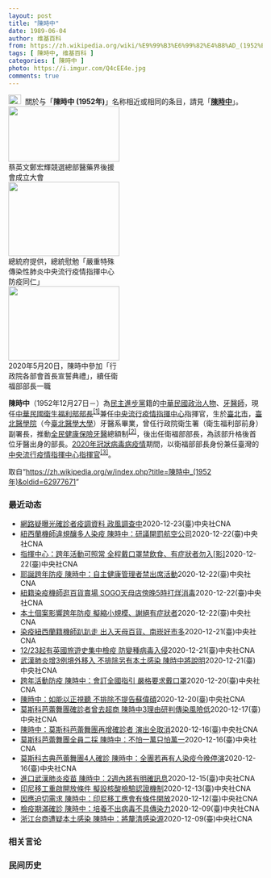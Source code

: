 ```yaml
---
layout: post
title: "陳時中"
date: 1989-06-04
author: 维基百科
from: https://zh.wikipedia.org/wiki/%E9%99%B3%E6%99%82%E4%B8%AD_(1952%E5%B9%B4)
tags: [ 陳時中, 维基百科 ]
categories: [ 陳時中 ]
photo: https://i.imgur.com/Q4cEE4e.jpg
comments: true
---
```

<div class="mw-parser-output"><div id="noteTA-54dafe5e" class="noteTA"><div class="noteTA-group"><div data-noteta-group-source="module" data-noteta-group="Medicine"></div></div></div>
<div role="note" class="hatnote navigation-not-searchable"><a href="/wiki/Wikipedia:%E6%B6%88%E6%AD%A7%E4%B9%89" title="Wikipedia:消歧义"><img alt="Disambig gray.svg" src="//upload.wikimedia.org/wikipedia/commons/thumb/5/5f/Disambig_gray.svg/25px-Disambig_gray.svg.png" decoding="async" width="25" height="19" srcset="//upload.wikimedia.org/wikipedia/commons/thumb/5/5f/Disambig_gray.svg/38px-Disambig_gray.svg.png 1.5x, //upload.wikimedia.org/wikipedia/commons/thumb/5/5f/Disambig_gray.svg/50px-Disambig_gray.svg.png 2x" data-file-width="220" data-file-height="168"></a>&nbsp;&nbsp;關於与「<b>陳時中 (1952年)</b>」名称相近或相同的条目，請見「<b><a href="/wiki/%E9%99%B3%E6%99%82%E4%B8%AD" class="mw-disambig" title="陳時中">陳時中</a></b>」。</div>

<div class="thumb tright"><div class="thumbinner" style="width:222px;"><a href="/wiki/File:%E9%84%AD%E5%AE%8F%E8%BC%9D%E8%88%87%E9%86%AB%E6%94%BF%E4%BA%BA%E5%A3%AB%E5%90%88%E7%85%A7.jpg" class="image"><img alt="" src="//upload.wikimedia.org/wikipedia/commons/thumb/e/e0/%E9%84%AD%E5%AE%8F%E8%BC%9D%E8%88%87%E9%86%AB%E6%94%BF%E4%BA%BA%E5%A3%AB%E5%90%88%E7%85%A7.jpg/220px-%E9%84%AD%E5%AE%8F%E8%BC%9D%E8%88%87%E9%86%AB%E6%94%BF%E4%BA%BA%E5%A3%AB%E5%90%88%E7%85%A7.jpg" decoding="async" width="220" height="110" class="thumbimage" srcset="//upload.wikimedia.org/wikipedia/commons/thumb/e/e0/%E9%84%AD%E5%AE%8F%E8%BC%9D%E8%88%87%E9%86%AB%E6%94%BF%E4%BA%BA%E5%A3%AB%E5%90%88%E7%85%A7.jpg/330px-%E9%84%AD%E5%AE%8F%E8%BC%9D%E8%88%87%E9%86%AB%E6%94%BF%E4%BA%BA%E5%A3%AB%E5%90%88%E7%85%A7.jpg 1.5x, //upload.wikimedia.org/wikipedia/commons/thumb/e/e0/%E9%84%AD%E5%AE%8F%E8%BC%9D%E8%88%87%E9%86%AB%E6%94%BF%E4%BA%BA%E5%A3%AB%E5%90%88%E7%85%A7.jpg/440px-%E9%84%AD%E5%AE%8F%E8%BC%9D%E8%88%87%E9%86%AB%E6%94%BF%E4%BA%BA%E5%A3%AB%E5%90%88%E7%85%A7.jpg 2x" data-file-width="4160" data-file-height="2080"></a>  <div class="thumbcaption"><div class="magnify"><a href="/wiki/File:%E9%84%AD%E5%AE%8F%E8%BC%9D%E8%88%87%E9%86%AB%E6%94%BF%E4%BA%BA%E5%A3%AB%E5%90%88%E7%85%A7.jpg" class="internal" title="放大"></a></div>蔡英文鄭宏輝競選總部醫藥界後援會成立大會</div></div></div>
<div class="thumb tright"><div class="thumbinner" style="width:222px;"><a href="/wiki/File:02.07_%E7%B8%BD%E7%B5%B1%E6%85%B0%E5%8B%89%E3%80%8C%E5%9A%B4%E9%87%8D%E7%89%B9%E6%AE%8A%E5%82%B3%E6%9F%93%E6%80%A7%E8%82%BA%E7%82%8E%E4%B8%AD%E5%A4%AE%E6%B5%81%E8%A1%8C%E7%96%AB%E6%83%85%E6%8C%87%E6%8F%AE%E4%B8%AD%E5%BF%83%E9%98%B2%E7%96%AB%E5%90%8C%E4%BB%81%E3%80%8D_(49500116692).jpg" class="image"><img alt="" src="//upload.wikimedia.org/wikipedia/commons/thumb/9/95/02.07_%E7%B8%BD%E7%B5%B1%E6%85%B0%E5%8B%89%E3%80%8C%E5%9A%B4%E9%87%8D%E7%89%B9%E6%AE%8A%E5%82%B3%E6%9F%93%E6%80%A7%E8%82%BA%E7%82%8E%E4%B8%AD%E5%A4%AE%E6%B5%81%E8%A1%8C%E7%96%AB%E6%83%85%E6%8C%87%E6%8F%AE%E4%B8%AD%E5%BF%83%E9%98%B2%E7%96%AB%E5%90%8C%E4%BB%81%E3%80%8D_%2849500116692%29.jpg/220px-02.07_%E7%B8%BD%E7%B5%B1%E6%85%B0%E5%8B%89%E3%80%8C%E5%9A%B4%E9%87%8D%E7%89%B9%E6%AE%8A%E5%82%B3%E6%9F%93%E6%80%A7%E8%82%BA%E7%82%8E%E4%B8%AD%E5%A4%AE%E6%B5%81%E8%A1%8C%E7%96%AB%E6%83%85%E6%8C%87%E6%8F%AE%E4%B8%AD%E5%BF%83%E9%98%B2%E7%96%AB%E5%90%8C%E4%BB%81%E3%80%8D_%2849500116692%29.jpg" decoding="async" width="220" height="147" class="thumbimage" srcset="//upload.wikimedia.org/wikipedia/commons/thumb/9/95/02.07_%E7%B8%BD%E7%B5%B1%E6%85%B0%E5%8B%89%E3%80%8C%E5%9A%B4%E9%87%8D%E7%89%B9%E6%AE%8A%E5%82%B3%E6%9F%93%E6%80%A7%E8%82%BA%E7%82%8E%E4%B8%AD%E5%A4%AE%E6%B5%81%E8%A1%8C%E7%96%AB%E6%83%85%E6%8C%87%E6%8F%AE%E4%B8%AD%E5%BF%83%E9%98%B2%E7%96%AB%E5%90%8C%E4%BB%81%E3%80%8D_%2849500116692%29.jpg/330px-02.07_%E7%B8%BD%E7%B5%B1%E6%85%B0%E5%8B%89%E3%80%8C%E5%9A%B4%E9%87%8D%E7%89%B9%E6%AE%8A%E5%82%B3%E6%9F%93%E6%80%A7%E8%82%BA%E7%82%8E%E4%B8%AD%E5%A4%AE%E6%B5%81%E8%A1%8C%E7%96%AB%E6%83%85%E6%8C%87%E6%8F%AE%E4%B8%AD%E5%BF%83%E9%98%B2%E7%96%AB%E5%90%8C%E4%BB%81%E3%80%8D_%2849500116692%29.jpg 1.5x, //upload.wikimedia.org/wikipedia/commons/thumb/9/95/02.07_%E7%B8%BD%E7%B5%B1%E6%85%B0%E5%8B%89%E3%80%8C%E5%9A%B4%E9%87%8D%E7%89%B9%E6%AE%8A%E5%82%B3%E6%9F%93%E6%80%A7%E8%82%BA%E7%82%8E%E4%B8%AD%E5%A4%AE%E6%B5%81%E8%A1%8C%E7%96%AB%E6%83%85%E6%8C%87%E6%8F%AE%E4%B8%AD%E5%BF%83%E9%98%B2%E7%96%AB%E5%90%8C%E4%BB%81%E3%80%8D_%2849500116692%29.jpg/440px-02.07_%E7%B8%BD%E7%B5%B1%E6%85%B0%E5%8B%89%E3%80%8C%E5%9A%B4%E9%87%8D%E7%89%B9%E6%AE%8A%E5%82%B3%E6%9F%93%E6%80%A7%E8%82%BA%E7%82%8E%E4%B8%AD%E5%A4%AE%E6%B5%81%E8%A1%8C%E7%96%AB%E6%83%85%E6%8C%87%E6%8F%AE%E4%B8%AD%E5%BF%83%E9%98%B2%E7%96%AB%E5%90%8C%E4%BB%81%E3%80%8D_%2849500116692%29.jpg 2x" data-file-width="2048" data-file-height="1365"></a>  <div class="thumbcaption"><div class="magnify"><a href="/wiki/File:02.07_%E7%B8%BD%E7%B5%B1%E6%85%B0%E5%8B%89%E3%80%8C%E5%9A%B4%E9%87%8D%E7%89%B9%E6%AE%8A%E5%82%B3%E6%9F%93%E6%80%A7%E8%82%BA%E7%82%8E%E4%B8%AD%E5%A4%AE%E6%B5%81%E8%A1%8C%E7%96%AB%E6%83%85%E6%8C%87%E6%8F%AE%E4%B8%AD%E5%BF%83%E9%98%B2%E7%96%AB%E5%90%8C%E4%BB%81%E3%80%8D_(49500116692).jpg" class="internal" title="放大"></a></div>總統府提供，總統慰勉「嚴重特殊傳染性肺炎中央流行疫情指揮中心防疫同仁」</div></div></div>
<div class="thumb tright"><div class="thumbinner" style="width:222px;"><a href="/wiki/File:05.20_%E7%B8%BD%E7%B5%B1%E4%B8%BB%E6%8C%81%E3%80%8C%E8%A1%8C%E6%94%BF%E9%99%A2%E5%89%AF%E9%99%A2%E9%95%B7%E6%9A%A8%E5%90%84%E9%83%A8%E6%9C%83%E9%A6%96%E9%95%B7%E5%AE%A3%E8%AA%93%E5%85%B8%E7%A6%AE%E3%80%8D-%E9%99%B3%E6%99%82%E4%B8%AD.jpg" class="image"><img alt="" src="//upload.wikimedia.org/wikipedia/commons/thumb/a/aa/05.20_%E7%B8%BD%E7%B5%B1%E4%B8%BB%E6%8C%81%E3%80%8C%E8%A1%8C%E6%94%BF%E9%99%A2%E5%89%AF%E9%99%A2%E9%95%B7%E6%9A%A8%E5%90%84%E9%83%A8%E6%9C%83%E9%A6%96%E9%95%B7%E5%AE%A3%E8%AA%93%E5%85%B8%E7%A6%AE%E3%80%8D-%E9%99%B3%E6%99%82%E4%B8%AD.jpg/220px-05.20_%E7%B8%BD%E7%B5%B1%E4%B8%BB%E6%8C%81%E3%80%8C%E8%A1%8C%E6%94%BF%E9%99%A2%E5%89%AF%E9%99%A2%E9%95%B7%E6%9A%A8%E5%90%84%E9%83%A8%E6%9C%83%E9%A6%96%E9%95%B7%E5%AE%A3%E8%AA%93%E5%85%B8%E7%A6%AE%E3%80%8D-%E9%99%B3%E6%99%82%E4%B8%AD.jpg" decoding="async" width="220" height="147" class="thumbimage" srcset="//upload.wikimedia.org/wikipedia/commons/thumb/a/aa/05.20_%E7%B8%BD%E7%B5%B1%E4%B8%BB%E6%8C%81%E3%80%8C%E8%A1%8C%E6%94%BF%E9%99%A2%E5%89%AF%E9%99%A2%E9%95%B7%E6%9A%A8%E5%90%84%E9%83%A8%E6%9C%83%E9%A6%96%E9%95%B7%E5%AE%A3%E8%AA%93%E5%85%B8%E7%A6%AE%E3%80%8D-%E9%99%B3%E6%99%82%E4%B8%AD.jpg/330px-05.20_%E7%B8%BD%E7%B5%B1%E4%B8%BB%E6%8C%81%E3%80%8C%E8%A1%8C%E6%94%BF%E9%99%A2%E5%89%AF%E9%99%A2%E9%95%B7%E6%9A%A8%E5%90%84%E9%83%A8%E6%9C%83%E9%A6%96%E9%95%B7%E5%AE%A3%E8%AA%93%E5%85%B8%E7%A6%AE%E3%80%8D-%E9%99%B3%E6%99%82%E4%B8%AD.jpg 1.5x, //upload.wikimedia.org/wikipedia/commons/thumb/a/aa/05.20_%E7%B8%BD%E7%B5%B1%E4%B8%BB%E6%8C%81%E3%80%8C%E8%A1%8C%E6%94%BF%E9%99%A2%E5%89%AF%E9%99%A2%E9%95%B7%E6%9A%A8%E5%90%84%E9%83%A8%E6%9C%83%E9%A6%96%E9%95%B7%E5%AE%A3%E8%AA%93%E5%85%B8%E7%A6%AE%E3%80%8D-%E9%99%B3%E6%99%82%E4%B8%AD.jpg/440px-05.20_%E7%B8%BD%E7%B5%B1%E4%B8%BB%E6%8C%81%E3%80%8C%E8%A1%8C%E6%94%BF%E9%99%A2%E5%89%AF%E9%99%A2%E9%95%B7%E6%9A%A8%E5%90%84%E9%83%A8%E6%9C%83%E9%A6%96%E9%95%B7%E5%AE%A3%E8%AA%93%E5%85%B8%E7%A6%AE%E3%80%8D-%E9%99%B3%E6%99%82%E4%B8%AD.jpg 2x" data-file-width="2508" data-file-height="1672"></a>  <div class="thumbcaption"><div class="magnify"><a href="/wiki/File:05.20_%E7%B8%BD%E7%B5%B1%E4%B8%BB%E6%8C%81%E3%80%8C%E8%A1%8C%E6%94%BF%E9%99%A2%E5%89%AF%E9%99%A2%E9%95%B7%E6%9A%A8%E5%90%84%E9%83%A8%E6%9C%83%E9%A6%96%E9%95%B7%E5%AE%A3%E8%AA%93%E5%85%B8%E7%A6%AE%E3%80%8D-%E9%99%B3%E6%99%82%E4%B8%AD.jpg" class="internal" title="放大"></a></div>2020年5月20日，陳時中參加「行政院各部會首長宣誓典禮」，續任衛福部部長一職</div></div></div>
<p><b>陳時中</b>（1952年12月27日<span class="useeditintro" title="Template:BLP editintro">－</span>）為<a href="/wiki/%E6%B0%91%E4%B8%BB%E9%80%B2%E6%AD%A5%E9%BB%A8" title="民主進步黨">民主進步黨</a>籍的<a href="/wiki/%E4%B8%AD%E8%8F%AF%E6%B0%91%E5%9C%8B" title="中華民國">中華民國</a><a href="/wiki/%E6%94%BF%E6%B2%BB%E4%BA%BA%E7%89%A9" title="政治人物">政治人物</a>、<a href="/wiki/%E7%89%99%E9%86%AB%E5%B8%AB" class="mw-redirect" title="牙醫師">牙醫師</a>，現任<a href="/wiki/%E4%B8%AD%E8%8F%AF%E6%B0%91%E5%9C%8B%E8%A1%9B%E7%94%9F%E7%A6%8F%E5%88%A9%E9%83%A8" title="中華民國衛生福利部">中華民國衛生福利部</a><a href="/wiki/%E9%83%A8%E9%95%B7" title="部長">部長</a><sup id="cite_ref-1" class="reference"><a href="#cite_note-1">[1]</a></sup>兼任<a href="/wiki/%E4%B8%AD%E5%A4%AE%E6%B5%81%E8%A1%8C%E7%96%AB%E6%83%85%E6%8C%87%E6%8F%AE%E4%B8%AD%E5%BF%83" class="mw-redirect" title="中央流行疫情指揮中心">中央流行疫情指揮中心</a>指揮官，生於<a href="/wiki/%E8%87%BA%E5%8C%97%E5%B8%82" title="臺北市">臺北市</a>，<a href="/wiki/%E8%87%BA%E5%8C%97%E9%86%AB%E5%AD%B8%E9%99%A2" class="mw-redirect" title="臺北醫學院">臺北醫學院</a>（今<a href="/wiki/%E8%87%BA%E5%8C%97%E9%86%AB%E5%AD%B8%E5%A4%A7%E5%AD%B8" title="臺北醫學大學">臺北醫學大學</a>）牙醫系畢業，曾任行政院衛生署（衛生福利部前身）副署長，推動<a href="/wiki/%E5%85%A8%E6%B0%91%E5%81%A5%E5%BA%B7%E4%BF%9D%E9%9A%AA" title="全民健康保險">全民健康保險</a><a href="/wiki/%E7%89%99%E9%86%AB" title="牙醫">牙醫</a>總額制<sup id="cite_ref-2" class="reference"><a href="#cite_note-2">[2]</a></sup>，後出任衛福部部長，為該部升格後首位牙醫出身的部長。<a href="/wiki/2019%E5%86%A0%E7%8B%80%E7%97%85%E6%AF%92%E7%97%85%E8%87%BA%E7%81%A3%E7%96%AB%E6%83%85" title="2019冠狀病毒病臺灣疫情">2020年冠狀病毒病疫情</a>期間，以衛福部部長身份兼任臺灣的<a href="/wiki/%E5%9C%8B%E5%AE%B6%E8%A1%9B%E7%94%9F%E6%8C%87%E6%8F%AE%E4%B8%AD%E5%BF%83%E4%B8%AD%E5%A4%AE%E6%B5%81%E8%A1%8C%E7%96%AB%E6%83%85%E6%8C%87%E6%8F%AE%E4%B8%AD%E5%BF%83" title="國家衛生指揮中心中央流行疫情指揮中心">中央流行疫情指揮中心</a><a href="/wiki/%E6%8C%87%E6%8F%AE%E5%AE%98" title="指揮官">指揮官</a><sup id="cite_ref-3" class="reference"><a href="#cite_note-3">[3]</a></sup>。
</p>
</div><noscript><img src="//zh.wikipedia.org/wiki/Special:CentralAutoLogin/start?type=1x1" alt="" title="" width="1" height="1" style="border: none; position: absolute;"></noscript>
<div class="printfooter">取自“<a dir="ltr" href="https://zh.wikipedia.org/w/index.php?title=陳時中_(1952年)&amp;oldid=62977671">https://zh.wikipedia.org/w/index.php?title=陳時中_(1952年)&amp;oldid=62977671</a>”</div><div id="recent-news"><h3>最近动态</h3><ul><li><a href="https://nodebe4.github.io/waimei/2020-12-23/%E7%B6%B2%E8%B7%AF%E7%96%91%E6%9B%9D%E5%85%89%E7%A2%BA%E8%A8%BA%E8%80%85%E7%96%AB%E8%AA%BF%E8%B3%87%E6%96%99-%E6%94%BF%E9%A2%A8%E8%AA%BF%E6%9F%A5%E4%B8%AD" title="網路疑曝光確診者疫調資料 政風調查中—— 網路流傳確診武漢肺炎紐西蘭籍機師的疫調資料；疫情指揮中心指揮官陳時中23日說，網路詳細曝光是否違法，政風調查中。（示意圖／圖取自Pixabay圖庫） （...">網路疑曝光確診者疫調資料 政風調查中</a><time>2020-12-23</time><a class="tag">(臺)中央社CNA</a></li>
<li><a href="https://nodebe4.github.io/waimei/2020-12-22/%E7%B4%90%E8%A5%BF%E8%98%AD%E6%A9%9F%E5%B8%AB%E9%81%95%E8%A6%8F%E9%87%80%E5%A4%9A%E4%BA%BA%E6%9F%93%E7%96%AB-%E9%99%B3%E6%99%82%E4%B8%AD-%E7%A0%94%E8%AD%B0%E9%96%8B%E7%BD%B0%E8%88%AA%E7%A9%BA%E5%85%AC%E5%8F%B8" title="紐西蘭機師違規釀多人染疫 陳時中：研議開罰航空公司—— 紐西蘭籍機師違反防疫規定釀多人染疫，航空公司管理不善卻未受罰。指揮中心指揮官陳時中說，23日將和相關單位開會，研議加嚴防疫措施，也會決定航...">紐西蘭機師違規釀多人染疫 陳時中：研議開罰航空公司</a><time>2020-12-22</time><a class="tag">(臺)中央社CNA</a></li>
<li><a href="https://nodebe4.github.io/waimei/2020-12-22/%E6%8C%87%E6%8F%AE%E4%B8%AD%E5%BF%83-%E8%B7%A8%E5%B9%B4%E6%B4%BB%E5%8B%95%E5%8F%AF%E7%85%A7%E5%B8%B8-%E5%85%A8%E7%A8%8B%E6%88%B4%E5%8F%A3%E7%BD%A9%E7%A6%81%E9%A3%B2%E9%A3%9F-%E6%9C%89%E7%97%87%E7%8B%80%E8%80%85%E5%8B%BF%E5%85%A5-%E5%BD%B1" title="指揮中心：跨年活動可照常 全程戴口罩禁飲食、有症狀者勿入[影]—— 中央流行疫情指揮中心22日宣布，因應武漢肺炎疫情，晚間7時舉行臨時記者會，指揮官陳時中說明因應跨年等活動加強集會防疫措施。（圖...">指揮中心：跨年活動可照常 全程戴口罩禁飲食、有症狀者勿入[影]</a><time>2020-12-22</time><a class="tag">(臺)中央社CNA</a></li>
<li><a href="https://nodebe4.github.io/waimei/2020-12-22/%E8%80%B6%E8%AA%95%E8%B7%A8%E5%B9%B4%E9%98%B2%E7%96%AB-%E9%99%B3%E6%99%82%E4%B8%AD-%E8%87%AA%E4%B8%BB%E5%81%A5%E5%BA%B7%E7%AE%A1%E7%90%86%E8%80%85%E7%A6%81%E5%87%BA%E5%B8%AD%E6%B4%BB%E5%8B%95" title="耶誕跨年防疫 陳時中：自主健康管理者禁出席活動—— 立法院會22日繼續進行施政總質詢，邀請行政院長蘇貞昌及內閣官員列席備詢，衛福部長陳時中（中）抵達立院後簽到。中央社記者鄭清元攝　109年12月...">耶誕跨年防疫 陳時中：自主健康管理者禁出席活動</a><time>2020-12-22</time><a class="tag">(臺)中央社CNA</a></li>
<li><a href="https://nodebe4.github.io/waimei/2020-12-22/%E7%B4%90%E7%B1%8D%E6%9F%93%E7%96%AB%E6%A9%9F%E5%B8%AB%E9%80%9B%E7%99%BE%E8%B2%A8%E8%B3%A3%E5%A0%B4-SOGO%E5%A4%A9%E6%AF%8D%E5%BA%97%E5%82%8D%E6%99%9A5%E6%99%82%E6%89%93%E7%83%8A%E6%B6%88%E6%AF%92" title="紐籍染疫機師逛百貨賣場 SOGO天母店傍晚5時打烊消毒—— 中央流行疫情指揮中心指揮官陳時中22日宣布，日前確診紐籍機師的一名密切接觸者確診，為本土感染。染疫紐籍機師曾在可傳染期間的12月10日...">紐籍染疫機師逛百貨賣場 SOGO天母店傍晚5時打烊消毒</a><time>2020-12-22</time><a class="tag">(臺)中央社CNA</a></li>
<li><a href="https://nodebe4.github.io/waimei/2020-12-22/%E6%9C%AC%E5%9C%9F%E5%80%8B%E6%A1%88%E5%BD%B1%E9%9F%BF%E8%B7%A8%E5%B9%B4%E9%98%B2%E7%96%AB-%E6%93%AC%E7%B8%AE%E5%B0%8F%E8%A6%8F%E6%A8%A1-%E8%AC%9D%E7%B5%95%E6%9C%89%E7%97%87%E7%8B%80%E8%80%85" title="本土個案影響跨年防疫 擬縮小規模、謝絕有症狀者—— 指揮中心指揮官陳時中表示，22日晚間將和地方政府召開線上會議，將朝縮小規模、避免有症狀者出席等方向規劃，23日公布結果。圖為2020年台北10...">本土個案影響跨年防疫 擬縮小規模、謝絕有症狀者</a><time>2020-12-22</time><a class="tag">(臺)中央社CNA</a></li>
<li><a href="https://nodebe4.github.io/waimei/2020-12-21/%E6%9F%93%E7%96%AB%E7%B4%90%E8%A5%BF%E8%98%AD%E7%B1%8D%E6%A9%9F%E5%B8%AB%E8%B6%B4%E8%B6%B4%E8%B5%B0-%E5%87%BA%E5%85%A5%E5%A4%A9%E6%AF%8D%E7%99%BE%E8%B2%A8-%E5%8D%97%E5%B4%81%E5%A5%BD%E5%B8%82%E5%A4%9A" title="染疫紐西蘭籍機師趴趴走 出入天母百貨、南崁好市多—— 中央流行疫情指揮中心指揮官陳時中22日宣布，日前確診的紐籍機師的一名密切接觸者確診，為本土感染，並公布染疫紐籍機師出入公共場所活動足跡。（指...">染疫紐西蘭籍機師趴趴走 出入天母百貨、南崁好市多</a><time>2020-12-21</time><a class="tag">(臺)中央社CNA</a></li>
<li><a href="https://nodebe4.github.io/waimei/2020-12-21/12-23%E8%B5%B7%E6%9C%89%E8%8B%B1%E5%9C%8B%E6%97%85%E9%81%8A%E5%8F%B2%E9%9B%86%E4%B8%AD%E6%AA%A2%E7%96%AB-%E9%98%B2%E8%AE%8A%E7%A8%AE%E7%97%85%E6%AF%92%E5%85%A5%E4%BE%B5" title="12/23起有英國旅遊史集中檢疫 防變種病毒入侵—— （中央社記者張茗喧、陳偉婷台北22日電）因應英國出現傳播力更強的變種武漢肺炎病毒，中央流行疫情指揮中心指揮官陳時中今天宣布，12月23日0時...">12/23起有英國旅遊史集中檢疫 防變種病毒入侵</a><time>2020-12-21</time><a class="tag">(臺)中央社CNA</a></li>
<li><a href="https://nodebe4.github.io/waimei/2020-12-21/%E6%AD%A6%E6%BC%A2%E8%82%BA%E7%82%8E%E5%A2%9E3%E4%BE%8B%E5%A2%83%E5%A4%96%E7%A7%BB%E5%85%A5-%E4%B8%8D%E6%8E%92%E9%99%A4%E5%8F%A6%E6%9C%89%E6%9C%AC%E5%9C%9F%E6%84%9F%E6%9F%93-%E9%99%B3%E6%99%82%E4%B8%AD%E5%B0%87%E8%AA%AA%E6%98%8E" title="武漢肺炎增3例境外移入 不排除另有本土感染 陳時中將說明—— 中央流行疫情指揮中心宣布，指揮官陳時中22日下午將主持記者會，說明新增3例武漢肺炎境外移入個案及其他防疫作為。（中央社檔案照片） （...">武漢肺炎增3例境外移入 不排除另有本土感染 陳時中將說明</a><time>2020-12-21</time><a class="tag">(臺)中央社CNA</a></li>
<li><a href="https://nodebe4.github.io/waimei/2020-12-20/%E8%B7%A8%E5%B9%B4%E6%B4%BB%E5%8B%95%E9%98%B2%E7%96%AB-%E9%99%B3%E6%99%82%E4%B8%AD-%E6%9C%83%E8%A8%82%E5%85%A8%E5%9C%8B%E6%8C%87%E5%BC%95-%E5%9A%B4%E6%A0%BC%E8%A6%81%E6%B1%82%E6%88%B4%E5%8F%A3%E7%BD%A9" title="跨年活動防疫 陳時中：會訂全國指引 嚴格要求戴口罩—— 針對中央流行疫情指揮中心對跨年活動是否會做出防疫指引的全國性標準，衛福部長陳時中（圖）21日表示，會做基本的相關性規定，讓大家可以依循。中...">跨年活動防疫 陳時中：會訂全國指引 嚴格要求戴口罩</a><time>2020-12-20</time><a class="tag">(臺)中央社CNA</a></li>
<li><a href="https://nodebe4.github.io/waimei/2020-12-20/%E9%99%B3%E6%99%82%E4%B8%AD-%E5%A6%82%E8%83%BD%E4%BB%A5%E6%AD%A3%E8%A6%96%E8%81%BD-%E4%B8%8D%E6%8E%92%E9%99%A4%E4%B8%8D%E6%8F%90%E5%91%8A%E8%98%87%E5%81%89%E7%A2%A9" title="陳時中：如能以正視聽 不排除不提告蘇偉碩—— 反萊豬醫師蘇偉碩（左）遭食藥署以散布不實訊息告發，衛福部長陳時中（右）21日表示，提告主要是希望以正視聽，如果能達到這樣的效果，不排除就不提告。（中...">陳時中：如能以正視聽 不排除不提告蘇偉碩</a><time>2020-12-20</time><a class="tag">(臺)中央社CNA</a></li>
<li><a href="https://nodebe4.github.io/waimei/2020-12-17/%E8%8E%AB%E6%96%AF%E7%A7%91%E8%8A%AD%E8%95%BE%E8%88%9E%E5%9C%98%E7%A2%BA%E8%A8%BA%E8%80%85%E6%9B%BE%E5%8E%BB%E8%B6%85%E5%95%86-%E9%99%B3%E6%99%82%E4%B8%AD3%E7%90%86%E7%94%B1%E7%A0%94%E5%88%A4%E5%82%B3%E6%9F%93%E9%A2%A8%E9%9A%AA%E4%BD%8E" title="莫斯科芭蕾舞團確診者曾去超商 陳時中3理由研判傳染風險低—— 中央流行疫情指揮中心指揮官陳時中17日指出，莫斯科古典芭蕾舞團再新增的4例個案Ct值介於31到35，病毒量偏低，且外出均有戴口罩，移...">莫斯科芭蕾舞團確診者曾去超商 陳時中3理由研判傳染風險低</a><time>2020-12-17</time><a class="tag">(臺)中央社CNA</a></li>
<li><a href="https://nodebe4.github.io/waimei/2020-12-16/%E9%99%B3%E6%99%82%E4%B8%AD-%E8%8E%AB%E6%96%AF%E7%A7%91%E8%8A%AD%E8%95%BE%E8%88%9E%E5%9C%98%E5%86%8D%E5%A2%9E%E7%A2%BA%E8%A8%BA%E8%80%85-%E6%BC%94%E5%87%BA%E5%85%A8%E5%8F%96%E6%B6%88" title="陳時中：莫斯科芭蕾舞團再增確診者 演出全取消—— 莫斯科芭蕾舞團4人確診武漢肺炎，中央流行疫情指揮中心指揮官陳時中17日證實，其餘48名團員中有人確診。（圖取自udn x瘋活動YouTube頻道...">陳時中：莫斯科芭蕾舞團再增確診者 演出全取消</a><time>2020-12-16</time><a class="tag">(臺)中央社CNA</a></li>
<li><a href="https://nodebe4.github.io/waimei/2020-12-16/%E8%8E%AB%E6%96%AF%E7%A7%91%E8%8A%AD%E8%95%BE%E8%88%9E%E5%9C%98%E5%85%A8%E5%93%A1%E4%BA%8C%E6%8E%A1-%E9%99%B3%E6%99%82%E4%B8%AD-%E4%B8%8D%E6%80%95%E4%B8%80%E8%90%AC%E5%8F%AA%E6%80%95%E8%90%AC%E4%B8%80" title="莫斯科芭蕾舞團全員二採 陳時中：不怕一萬只怕萬一—— （中央社記者張茗喧、吳欣紜、鄭景雯台北16日電）莫斯科古典芭蕾舞團4人確診武漢肺炎，疫情中心指揮官陳時中說，「不怕一萬只怕萬一」，其餘團員只...">莫斯科芭蕾舞團全員二採 陳時中：不怕一萬只怕萬一</a><time>2020-12-16</time><a class="tag">(臺)中央社CNA</a></li>
<li><a href="https://nodebe4.github.io/waimei/2020-12-16/%E8%8E%AB%E6%96%AF%E7%A7%91%E5%8F%A4%E5%85%B8%E8%8A%AD%E8%95%BE%E8%88%9E%E5%9C%984%E4%BA%BA%E7%A2%BA%E8%A8%BA-%E9%99%B3%E6%99%82%E4%B8%AD-%E5%85%A8%E5%9C%98%E8%8B%A5%E5%86%8D%E6%9C%89%E4%BA%BA%E6%9F%93%E7%96%AB%E4%BB%8A%E6%99%9A%E5%81%9C%E6%BC%94" title="莫斯科古典芭蕾舞團4人確診 陳時中：全團若再有人染疫今晚停演—— 中央流行疫情指揮中心16日宣布新增7例武漢肺炎境外移入個案，其中4例為莫斯科古典芭蕾舞團，共2男2女，年齡介於20至60多歲。（...">莫斯科古典芭蕾舞團4人確診 陳時中：全團若再有人染疫今晚停演</a><time>2020-12-16</time><a class="tag">(臺)中央社CNA</a></li>
<li><a href="https://nodebe4.github.io/waimei/2020-12-15/%E9%80%B2%E5%8F%A3%E6%AD%A6%E6%BC%A2%E8%82%BA%E7%82%8E%E7%96%AB%E8%8B%97-%E9%99%B3%E6%99%82%E4%B8%AD-2%E9%80%B1%E5%85%A7%E5%B0%87%E6%9C%89%E6%98%8E%E7%A2%BA%E8%A8%8A%E6%81%AF" title="進口武漢肺炎疫苗 陳時中：2週內將有明確訊息—— 衛福部長陳時中（前右）15日參加「嘉義縣不老運動成果發表會」，與老人家一起體驗健康操、打槌球，見證地方照顧老人的成果。中央社記者蔡智明攝 109...">進口武漢肺炎疫苗  陳時中：2週內將有明確訊息</a><time>2020-12-15</time><a class="tag">(臺)中央社CNA</a></li>
<li><a href="https://nodebe4.github.io/waimei/2020-12-13/%E5%8D%B0%E5%B0%BC%E7%A7%BB%E5%B7%A5%E9%87%8D%E5%95%9F%E9%96%8B%E6%94%BE%E6%A2%9D%E4%BB%B6-%E6%93%AC%E8%A8%AD%E6%A0%B8%E9%85%B8%E6%AA%A2%E9%A9%97%E8%AA%8D%E8%AD%89%E6%A9%9F%E5%88%B6" title="印尼移工重啟開放條件 擬設核酸檢驗認證機制—— 外界關注印尼移工重新開放條件，疫情指揮中心指揮官陳時中14日表示，配套措施最基本要有核酸檢測證明的認證機構，這樣才會比較安心。（中央社檔案照片） ...">印尼移工重啟開放條件 擬設核酸檢驗認證機制</a><time>2020-12-13</time><a class="tag">(臺)中央社CNA</a></li>
<li><a href="https://nodebe4.github.io/waimei/2020-12-12/%E5%9B%A0%E6%87%89%E8%BF%AB%E5%88%87%E9%9C%80%E6%B1%82-%E9%99%B3%E6%99%82%E4%B8%AD-%E5%8D%B0%E5%B0%BC%E7%A7%BB%E5%B7%A5%E6%87%89%E6%9C%83%E6%9C%89%E6%A2%9D%E4%BB%B6%E9%96%8B%E6%94%BE" title="因應迫切需求 陳時中：印尼移工應會有條件開放—— 疫情指揮中心指揮官陳時中13日說，近日將討論印尼籍移工重新開放，原則應會朝向有條件稍微開放。圖為印尼移工常去的餐館與小吃店人潮變少，行人都戴上口...">因應迫切需求 陳時中：印尼移工應會有條件開放</a><time>2020-12-12</time><a class="tag">(臺)中央社CNA</a></li>
<li><a href="https://nodebe4.github.io/waimei/2020-12-09/%E6%AA%A2%E7%96%AB%E6%9C%9F%E6%BB%BF%E7%A2%BA%E8%A8%BA-%E9%99%B3%E6%99%82%E4%B8%AD-%E5%9F%B9%E9%A4%8A%E4%B8%8D%E5%87%BA%E7%97%85%E6%AF%92%E4%B8%8D%E5%85%B7%E5%82%B3%E6%9F%93%E5%8A%9B" title="檢疫期滿確診 陳時中：培養不出病毒不具傳染力—— 外界建議應考慮檢疫期滿後全面篩檢，指揮中心指揮官陳時中10日說，檢疫期滿後的確診者，到目前都培養不出病毒，意即不具傳染力。（示意圖／圖取自Pix...">檢疫期滿確診 陳時中：培養不出病毒不具傳染力</a><time>2020-12-09</time><a class="tag">(臺)中央社CNA</a></li>
<li><a href="https://nodebe4.github.io/waimei/2020-12-09/%E6%B5%99%E6%B1%9F%E5%8F%B0%E5%95%86%E9%81%AD%E7%96%91%E6%9C%AC%E5%9C%9F%E6%84%9F%E6%9F%93-%E9%99%B3%E6%99%82%E4%B8%AD-%E5%B0%87%E9%87%90%E6%B8%85%E6%84%9F%E6%9F%93%E6%BA%90" title="浙江台商遭疑本土感染 陳時中：將釐清感染源—— 浙江返台台商（案719）確診武漢肺炎，從境外到發病相隔12天，遭疑為本土感染。中央流行疫情指揮中心指揮官陳時中（前）9日表示，這名個案沒有疑似本土...">浙江台商遭疑本土感染  陳時中：將釐清感染源</a><time>2020-12-09</time><a class="tag">(臺)中央社CNA</a></li>
</ul></div><div id="open-opinion"><h3>相关言论</h3><ul></ul></div><div id="mjls-record"><h3>民间历史</h3><ul></ul></div>